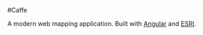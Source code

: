 #Caffe

A modern web mapping application. Built with [Angular](https://angular.io/) and 
[ESRI](https://developers.arcgis.com/).
